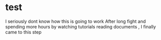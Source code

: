 # test

I seriously dont know how this is going to work
After long fight and spending more hours by watching tutorials reading documents , I finally came to this step

